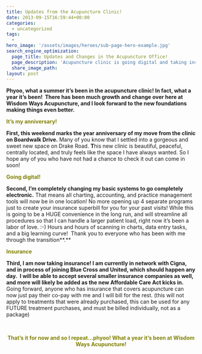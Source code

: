 ```yaml
---
title: Updates from the Acupuncture Clinic!
date: 2013-09-15T16:59:44+00:00
categories:
  - uncategorized
tags:
  -
hero_image: '/assets/images/heroes/sub-page-hero-example.jpg'
search_engine_optimization:
  page_title: Updates and Changes in the Acupuncture Office!
  page_description: 'Acupuncture clinic is going digital and taking insurance! '
  share_image_path:
layout: post
---
```

<div>
  <strong>Phyoo, what a summer it&#8217;s been in the acupuncture clinic! In fact, what a year it&#8217;s been!  There has been much growth and change over here at Wisdom Ways Acupuncture, and I look forward to the new foundations making things even better. </strong>
</div>

<span style="color: #808000;"><strong>It&#8217;s my anniversary!</strong></span>

**First, this weekend marks the year anniversary of my move from the clinic on Boardwalk Drive.** Many of you know that I settled into a gorgeous and sweet new space on Drake Road. **T**his new clinic is beautiful, peaceful, centrally located, and truly feels like the space I have always wanted. So I hope any of you who have not had a chance to check it out can come in soon!

**<span style="color: #808000;">Going digital!</span>** 

**Second, I&#8217;m completely changing my basic systems to go completely electronic.** That means all charting, accounting, and practice management tools will now be in one location! No more opening up 4 separate programs just to create your insurance superbill for you for your past visits! While this is going to be a HUGE convenience in the long run, and will streamline all procedures so that I can handle a larger patient load, right now it&#8217;s been a labor of love. :-) Hours and hours of scanning in charts, data entry tasks, and a big learning curve!  Thank you to everyone who has been with me through the transition**.**

**<span style="color: #808000;">Insurance</span>**

<p style="text-align: left;">
  <strong>Third, I am now taking insurance! I am currently in network with Cigna, and in process of joining Blue Cross and United, which should happen any day.  I will be able to accept several smaller insurance companies as well, and more will likely be added as the new Affordable Care Act kicks in. </strong>Going forward, anyone who has insurance that covers acupuncture can now just pay their co-pay with me and I will bill for the rest. (this will not apply to treatments that were already purchased, this can be used for any FUTURE treatment purchases, and must be billed individually, not as a package)
</p>

<p style="text-align: center;">
  <strong><span style="color: #808000;"> </span></strong>
</p>

<div style="text-align: center;">
  <strong><span style="color: #808000;">That&#8217;s it for now and so I repeat&#8230;phyoo! What a year it&#8217;s been at Wisdom Ways Acupuncture!</span></strong>
</div>

&nbsp;

&nbsp;

&nbsp;